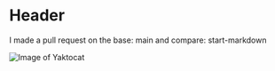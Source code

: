 # Header

I made a pull request on the base: main and compare: start-markdown

![Image of Yaktocat](https://octodex.github.com/images/yaktocat.png)
